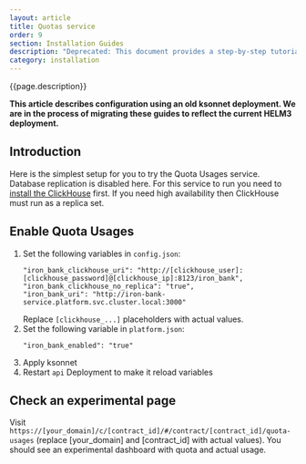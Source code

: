 ```yaml
---
layout: article
title: Quotas service
order: 9
section: Installation Guides
description: "Deprecated: This document provides a step-by-step tutorial on the Quota Usages manual installation on the already installed Platform."
category: installation
---
```


{{page.description}}

**This article describes configuration using an old ksonnet deployment. We are in the process of migrating these guides to reflect the current HELM3 deployment.**

## Introduction

Here is the simplest setup for you to try the Quota Usages service. Database
replication is disabled here. For this service to run you need to
[install the ClickHouse](clickhouse-installation) first. If you need
high availability then ClickHouse must run as a replica set.

## Enable Quota Usages

1. Set the following variables in `config.json`:
   ```
   "iron_bank_clickhouse_uri": "http://[clickhouse_user]:[clickhouse_password]@[clickhouse_ip]:8123/iron_bank",
   "iron_bank_clickhouse_no_replica": "true",
   "iron_bank_uri": "http://iron-bank-service.platform.svc.cluster.local:3000"
   ```
   Replace `[clickhouse_...]` placeholders with actual values.
2. Set the following variable in `platform.json`:
   ```
   "iron_bank_enabled": "true"
   ```
3. Apply ksonnet
4. Restart `api` Deployment to make it reload variables

## Check an experimental page

Visit `https://[your_domain]/c/[contract_id]/#/contract/[contract_id]/quota-usages` (replace [your_domain] and [contract_id]
with actual values). You should see an experimental dashboard with quota and actual usage.
